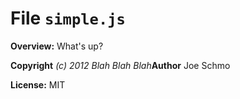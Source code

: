 # File `simple.js`


**Overview:** What's up?



**Copyright** *(c) 2012 Blah Blah Blah***Author** Joe Schmo

**License:** MIT 



